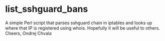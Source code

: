# list_sshguard_bans
A simple Perl script that parses sshguard chain in iptables and looks up where that IP is registered using whois. 
Hopefully it will be useful to others.
Cheers,
  Ondrej Chvala
